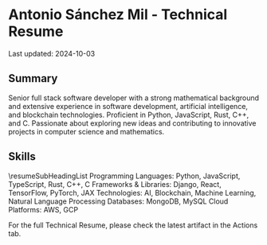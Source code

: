 # Antonio Sánchez Mil - Technical Resume

Last updated: 2024-10-03

## Summary
Senior full stack software developer with a strong mathematical background and extensive experience in software development, artificial intelligence, and blockchain technologies. Proficient in Python, JavaScript, Rust, C++, and C. Passionate about exploring new ideas and contributing to innovative projects in computer science and mathematics.


## Skills
\resumeSubHeadingList
  Programming Languages: Python, JavaScript, TypeScript, Rust, C++, C
  Frameworks \& Libraries: Django, React, TensorFlow, PyTorch, JAX
  Technologies: AI, Blockchain, Machine Learning, Natural Language Processing
  Databases: MongoDB, MySQL
  Cloud Platforms: AWS, GCP

For the full Technical Resume, please check the latest artifact in the Actions tab.
